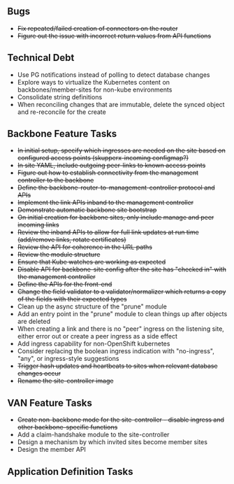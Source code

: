 ## Bugs
 - ~~Fix repeated/failed creation of connectors on the router~~
 - ~~Figure out the issue with incorrect return values from API functions~~

## Technical Debt
 - Use PG notifications instead of polling to detect database changes
 - Explore ways to virtualize the Kubernetes content on backbones/member-sites for non-kube environments
 - Consolidate string definitions
 - When reconciling changes that are immutable, delete the synced object and re-reconcile for the create

## Backbone Feature Tasks
 - ~~In initial setup, specify which ingresses are needed on the site based on configured access points (skupperx-incoming configmap?)~~
 - ~~In site YAML, include outgoing peer-links to known access points~~
 - ~~Figure out how to establish connectivity from the management controller to the backbone~~
 - ~~Define the backbone-router-to-management-controller protocol and APIs~~
 - ~~Implement the link APIs inband to the management controller~~
 - ~~Demonstrate automatic backbone site bootstrap~~
 - ~~On initial creation for backbone sites, only include manage and peer incoming links~~
 - ~~Review the inband APIs to allow for full link updates at run time (add/remove links, rotate certificates)~~
 - ~~Review the API for coherence in the URL paths~~
 - ~~Review the module structure~~
 - ~~Ensure that Kube watches are working as expected~~
 - ~~Disable API for backbone-site config after the site has "checked in" with the management controller~~
 - ~~Define the APIs for the front-end~~
 - ~~Change the field validator to a validator/normalizer which returns a copy of the fields with their expected types~~
 - Clean up the async structure of the "prune" module
 - Add an entry point in the "prune" module to clean things up after objects are deleted
 - When creating a link and there is no "peer" ingress on the listening site, either error out or create a peer ingress as a side effect
 - Add ingress capability for non-OpenShift kubernetes
 - Consider replacing the boolean ingress indication with "no-ingress", "any", or ingress-style suggestions
 - ~~Trigger hash updates and heartbeats to sites when relevant database changes occur~~
 - ~~Rename the site-controller image~~

## VAN Feature Tasks
 - ~~Create non-backbone mode for the site-controller - disable ingress and other backbone-specific functions~~
 - Add a claim-handshake module to the site-controller
 - Design a mechanism by which invited sites become member sites
 - Design the member API

## Application Definition Tasks
